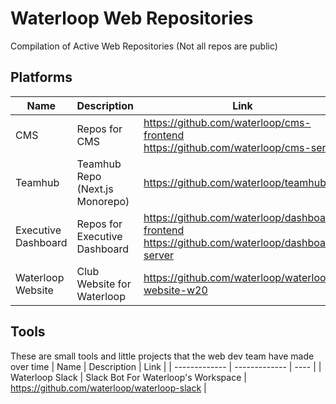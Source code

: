 # Waterloop Web Repositories
Compilation of Active Web Repositories (Not all repos are public)


## Platforms
| Name  | Description | Link |
| ------------- | ------------- | ---- |
| CMS  | Repos for CMS  |  https://github.com/waterloop/cms-frontend https://github.com/waterloop/cms-server     |
| Teamhub  | Teamhub Repo (Next.js Monorepo)  |   https://github.com/waterloop/teamhub    |
| Executive Dashboard  | Repos for Executive Dashboard  | https://github.com/waterloop/dashboard-frontend https://github.com/waterloop/dashboard-server      |
| Waterloop Website | Club Website for Waterloop | https://github.com/waterloop/waterloop-website-w20 |

## Tools
These are small tools and little projects that the web dev team have made over time
| Name  | Description | Link |
| ------------- | ------------- | ---- |
| Waterloop Slack  | Slack Bot For Waterloop's Workspace  |  https://github.com/waterloop/waterloop-slack  |


